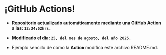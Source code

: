 # ¡GitHub Actions!
* **Repositorio actualizado automáticamente mediante una GitHub Action a las: `12:34:52hrs.`**
* **Modificado el día: `25, del mes de agosto, del año 2025.`**

* Ejemplo sencillo de cómo la **Action** modifica este archivo README.md.
